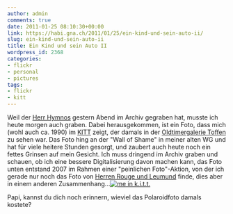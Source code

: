 ```yaml
---
author: admin
comments: true
date: 2011-01-25 08:10:30+00:00
link: https://habi.gna.ch/2011/01/25/ein-kind-und-sein-auto-ii/
slug: ein-kind-und-sein-auto-ii
title: Ein Kind und sein Auto II
wordpress_id: 2368
categories:
- flickr
- personal
- pictures
tags:
- flickr
- kitt
---
```


Weil der [Herr Hymnos](https://hymnos.existenz.ch/2011/01/24/ein-kind-und-sein-auto/) gestern Abend im Archiv gegraben hat, musste ich heute morgen auch graben. Dabei herausgekommen, ist ein Foto, dass mich (wohl auch ca. 1990) im [KITT](https://de.wikipedia.org/wiki/Knight_Rider#K.I.T.T.) zeigt, der damals in der [Oldtimergalerie Toffen](http://www.oldtimergalerie.ch/) zu sehen war. Das Foto hing an der "Wall of Shame" in meiner alten WG und hat für viele heitere Stunden gesorgt, und zaubert auch heute noch ein fettes Grinsen auf mein Gesicht. Ich muss dringend im Archiv graben und schauen, ob ich eine bessere Digitalisierung davon machen kann, das Foto unten entstand 2007 im Rahmen einer "peinlichen Foto"-Aktion, von der ich gerade nur noch das Foto von [Herren Rouge und Leumund](http://www.flickr.com/photos/irouge/2143112555/) finde, dies aber in einem anderen Zusammenhang...[![me in k.i.t.t.](http://farm2.static.flickr.com/1090/530542963_20d281900b.jpg)](http://www.flickr.com/photos/habi/530542963/)  

  
Papi, kannst du dich noch erinnern, wieviel das Polaroidfoto damals kostete?



